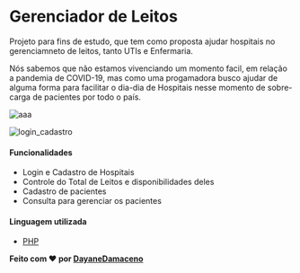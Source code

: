 # Gerenciador de Leitos

Projeto para fins de estudo, que tem como proposta ajudar hospitais no gerenciamneto de leitos, tanto UTIs e Enfermaria.

Nós sabemos que não estamos vivenciando um momento facil, em relação a pandemia de COVID-19, mas como uma progamadora busco ajudar de alguma forma para facilitar o dia-dia de Hospitais nesse momento de sobre-carga de pacientes por todo o país.

![aaa](https://user-images.githubusercontent.com/63814261/83173371-50b6b300-a0ef-11ea-8088-180b03d65919.png)

![login_cadastro](https://user-images.githubusercontent.com/63814261/83173477-7479f900-a0ef-11ea-99f4-e7abd84e3220.png)

#### Funcionalidades

- Login e Cadastro de Hospitais
- Controle do Total de Leitos e disponibilidades deles
- Cadastro de pacientes 
- Consulta para gerenciar os pacientes

#### Linguagem utilizada

-  [PHP](https://www.php.net/)

**Feito com ❤ por [DayaneDamaceno](https://github.com/DayaneDamaceno)**




